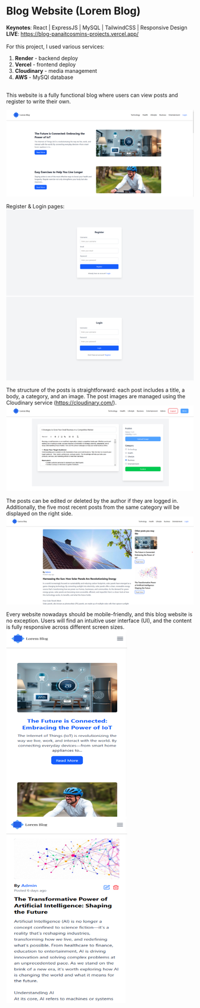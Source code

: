 # Blog Website (Lorem Blog)

**Keynotes**: React | ExpressJS | MySQL | TailwindCSS | Responsive Design 
<br>
**LIVE**: https://blog-panaitcosmins-projects.vercel.app/
<br>
<br>
For this project, I used various services:
<ol>
  <li><strong>Render</strong> - backend deploy</li>
  <li><strong>Vercel</strong> - frontend deploy</li>
  <li><strong>Cloudinary</strong> - media management</li>
  <li><strong>AWS</strong> - MySQl database</li>
</ol>
<br>
This website is a fully functional blog where users can view posts and register to write their own.

![Blog home desktop](/img_blog/desktop_home.png)

Register & Login pages:
![Blog register desktop](/img_blog/desktop_register.png)
![Blog login desktop](/img_blog/desktop_login.png)

The structure of the posts is straightforward: each post includes a title, a body, a category, and an image. The post images are managed using the Cloudinary service (https://cloudinary.com/).
![Blog create post desktop](/img_blog/desktop_create_post.png)

The posts can be edited or deleted by the author if they are logged in. Additionally, the five most recent posts from the same category will be displayed on the right side.
![Blog single post desktop](/img_blog/desktop_post.png)

Every website nowadays should be mobile-friendly, and this blog website is no exception. Users will find an intuitive user interface (UI), and the content is fully responsive across different screen sizes.
<br>
<img src="/img_blog/mobile_home.png" align="left" height="500" width="325" >
<img src="/img_blog/mobile_post.png" align="left" height="500" width="325" >
